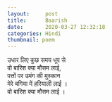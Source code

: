 ```yaml
---
layout:     post
title:      Baarish
date:       2020-03-27 12:32:18
categories: Hindi
thumbnail: poem
---
```


उधार लिए कुछ समय धूप से  
वो बारिश क्या मौसम लाई,  
पत्तों पर उमंग की मुस्कान  
मेरे बगिया में हरियाली लाई ।  
वो बारिश क्या मौसम लाई ।  